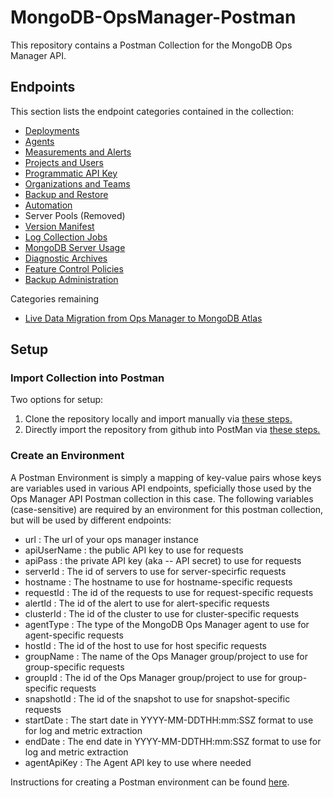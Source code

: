 # MongoDB-OpsManager-Postman

This repository contains a Postman Collection for the MongoDB Ops Manager API. 


## Endpoints

This section lists the endpoint categories contained in the collection:

- [Deployments](https://www.mongodb.com/docs/ops-manager/current/reference/api/nav/deployments/)
- [Agents](https://www.mongodb.com/docs/ops-manager/current/reference/api/agents/)
- [Measurements and Alerts](https://www.mongodb.com/docs/ops-manager/current/reference/api/nav/measurements-and-alerts/)
- [Projects and Users](https://www.mongodb.com/docs/ops-manager/current/reference/api/nav/groups-and-users/)
- [Programmatic API Key](https://www.mongodb.com/docs/ops-manager/current/reference/api/nav/prog-api-keys/)
- [Organizations and Teams](https://www.mongodb.com/docs/ops-manager/current/reference/api/nav/organizations-and-teams/)
- [Backup and Restore](https://www.mongodb.com/docs/ops-manager/current/reference/api/nav/backup-and-restore/)
- [Automation](https://www.mongodb.com/docs/ops-manager/current/reference/api/nav/automation/)
- Server Pools (Removed)
- [Version Manifest](https://www.mongodb.com/docs/ops-manager/current/reference/api/version-manifest/)
- [Log Collection Jobs](https://www.mongodb.com/docs/ops-manager/current/reference/api/log-collection/)
- [MongoDB Server Usage](https://www.mongodb.com/docs/ops-manager/current/reference/api/usage/)
- [Diagnostic Archives](https://www.mongodb.com/docs/ops-manager/current/reference/api/diagnostic-archives/)
- [Feature Control Policies](https://www.mongodb.com/docs/ops-manager/current/reference/api/feature-control-policies/)
- [Backup Administration](https://www.mongodb.com/docs/ops-manager/current/reference/api/nav/administration-backup/)


Categories remaining
- [Live Data Migration from Ops Manager to MongoDB Atlas](https://www.mongodb.com/docs/ops-manager/current/reference/api/cloud-migration/)



## Setup

### Import Collection into Postman

Two options for setup:
1) Clone the repository locally and import manually via [these steps.](https://learning.postman.com/docs/getting-started/importing-and-exporting-data/#importing-postman-data)
2) Directly import the repository from github into PostMan via [these steps.](https://learning.postman.com/docs/getting-started/importing-and-exporting-data/#importing-from-github-repositories)  


### Create an Environment 


A Postman Environment is simply a mapping of key-value pairs whose keys are variables used in various API endpoints, speficially those used by the Ops Manager API Postman collection in this case. The following variables (case-sensitive) are required by an environment for this postman collection, but will be used by different endpoints:

- url : The url of your ops manager instance 
- apiUserName : the public API key to use for requests
- apiPass : the private API key (aka -- API secret) to use for requests
- serverId : The id of servers to use for server-specirfic requests
- hostname : The hostname to use for hostname-specific requests
- requestId : The id of the requests to use for request-specific requests
- alertId : The id of the alert to use for alert-specific requests
- clusterId : The id of the cluster to use for cluster-specific requests
- agentType : The type of the MongoDB Ops Manager agent to use for agent-specific requests 
- hostId : The id of the host to use for host specific requests
- groupName : The name of the Ops Manager group/project to use for group-specific requests
- groupId : The id of the  Ops Manager group/project to use for group-specific requests
- snapshotId : The id of the snapshot to use for snapshot-specific requests
- startDate : The start date in YYYY-MM-DDTHH:mm:SSZ format to use for log and metric extraction
- endDate : The end date in YYYY-MM-DDTHH:mm:SSZ format to use for log and metric extraction
- agentApiKey : The Agent API key to use where needed

Instructions for creating a Postman environment can be found [here](https://learning.postman.com/docs/sending-requests/managing-environments/#creating-environments). 

